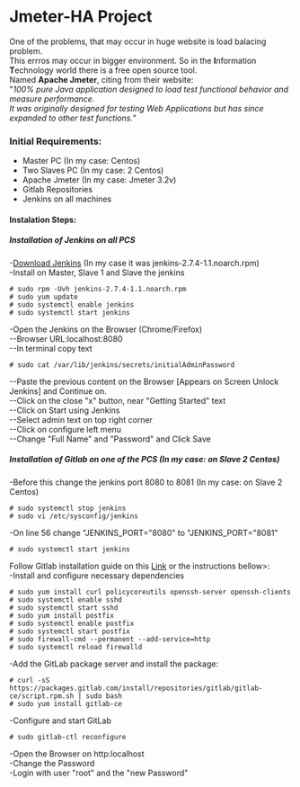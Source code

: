 <h1>Jmeter-HA Project</h1>

One of the problems, that may occur in huge website is load balacing problem.<br> This errros may occur in bigger environment.
So in the <b>I</b>nformation <b>T</b>echnology world there is a free open source tool.<br>
Named <b>Apache Jmeter</b>, citing from their website: <br>"<i>100% pure Java application designed to load test functional behavior and measure performance.<br> 
It was originally designed for testing Web Applications but has since expanded to other test functions.</i>"<br>

<h3>Initial Requirements:</h3>
<ul>
<li>Master PC (In my case: Centos)<br></li>
<li>Two Slaves PC (In my case: 2 Centos)<br></li>
<li>Apache Jmeter (In my case: Jmeter 3.2v)<br></li>
<li>Gitlab Repositories<br></li>
<li>Jenkins on all machines<br></li>
</ul>

<h4>Instalation Steps:</h4>

<h5>Installation of Jenkins on all PCS</h5>
-<a href="https://jenkins.io/download/">Download Jenkins</a> (In my case it was jenkins-2.7.4-1.1.noarch.rpm)<br>
-Install on Master, Slave 1 and Slave the jenkins<br>
    
```
# sudo rpm -Uvh jenkins-2.7.4-1.1.noarch.rpm
# sudo yum update
# sudo systemctl enable jenkins
# sudo systemctl start jenkins
```
-Open the Jenkins on the Browser (Chrome/Firefox)<br>
--Browser URL:localhost:8080<br>
--In terminal copy text<br>
```
# sudo cat /var/lib/jenkins/secrets/initialAdminPassword
```
--Paste the previous content on the Browser [Appears on Screen Unlock Jenkins] and Continue on.</br>
--Click on the close "x" button, near "Getting Started" text</br>
--Click on Start using Jenkins</br>
--Select admin text on top right corner</br>
--Click on configure left menu</br>
--Change "Full Name" and "Password" and Click Save</br>

<h5>Installation of Gitlab on one of the PCS (In my case: on Slave 2 Centos)</br></h5>
-Before this change the jenkins port 8080 to 8081 (In my case: on Slave 2 Centos)</br>

```
# sudo systemctl stop jenkins
# sudo vi /etc/sysconfig/jenkins
```

-On line 56 change "JENKINS_PORT="8080" to "JENKINS_PORT="8081"</li>
```
# sudo systemctl start jenkins
```
Follow Gitlab installation guide on this <a href="https://about.gitlab.com/installation/#centos">Link</a> or the instructions bellow>:</br>
-Install and configure necessary dependencies</br>
```
# sudo yum install curl policycoreutils openssh-server openssh-clients
# sudo systemctl enable sshd
# sudo systemctl start sshd
# sudo yum install postfix
# sudo systemctl enable postfix
# sudo systemctl start postfix
# sudo firewall-cmd --permanent --add-service=http
# sudo systemctl reload firewalld
```
-Add the GitLab package server and install the package:</br>
```
# curl -sS https://packages.gitlab.com/install/repositories/gitlab/gitlab-ce/script.rpm.sh | sudo bash
# sudo yum install gitlab-ce
```
-Configure and start GitLab</br>
```
# sudo gitlab-ctl reconfigure
```
-Open the Browser on http:localhost</br>
-Change the Password</br>
-Login with user "root" and the "new Password"</br>

